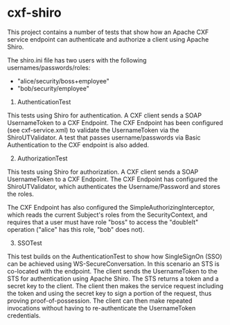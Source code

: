 cxf-shiro
===========

This project contains a number of tests that show how an Apache CXF service
endpoint can authenticate and authorize a client using Apache Shiro.

The shiro.ini file has two users with the following usernames/passwords/roles:

 - "alice/security/boss+employee"
 - "bob/security/employee"

1) AuthenticationTest

This tests using Shiro for authentication. A CXF client sends a SOAP
UsernameToken to a CXF Endpoint. The CXF Endpoint has been configured (see
cxf-service.xml) to validate the UsernameToken via the ShiroUTValidator. A
test that passes username/passwords via Basic Authentication to the CXF
endpoint is also added.

2) AuthorizationTest

This tests using Shiro for authorization. A CXF client sends a SOAP
UsernameToken to a CXF Endpoint. The CXF Endpoint has configured the
ShiroUTValidator, which authenticates the Username/Password and stores the
roles.

The CXF Endpoint has also configured the SimpleAuthorizingInterceptor, which
reads the current Subject's roles from the SecurityContext, and requires that
a user must have role "boss" to access the "doubleIt" operation ("alice" has
this role, "bob" does not). 

3) SSOTest

This test builds on the AuthenticationTest to show how SingleSignOn (SSO) can
be achieved using WS-SecureConversation. In this scenario an STS is co-located
with the endpoint. The client sends the UsernameToken to the STS for 
authentication using Apache Shiro. The STS returns a token and a secret key
to the client. The client then makes the service request including the token
and using the secret key to sign a portion of the request, thus proving
proof-of-possession. The client can then make repeated invocations without 
having to re-authenticate the UsernameToken credentials.

